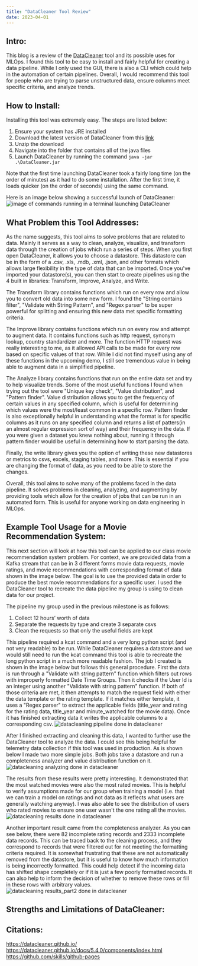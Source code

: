 ```yaml
---
title: "DataCleaner Tool Review"
date: 2023-04-01
---
```


## Intro:
This blog is a review of the [DataCleaner](https://datacleaner.github.io/) tool and its possible uses for MLOps. I found this tool to be easy to install and fairly helpful for creating a data pipeline. While I only used the GUI, there is also a CLI which could help in the automation of certain pipelines. Overall, I would recommend this tool for people who are trying to parse unstructured data, ensure columns meet specific criteria, and analyze trends. 

## How to Install:
Installing this tool was extremely easy. The steps are listed below:
1. Ensure your system has JRE installed
2. Download the latest version of DataCleaner from this [link](https://datacleaner.github.io/downloads.)
3. Unzip the download
4. Navigate into the folder that contains all of the java files
5. Launch DataCleaner by running the command <code>java -jar .\DataCleaner.jar</code>

Note that the first time launching DataCleaner took a fairly long time (on the order of minutes) as it had to do some installation. After the first time, it loads quicker (on the order of seconds) using the same command.

Here is an image below showing a successful launch of DataCleaner:
![image of commands running in a terminal launching DataCleaner](https://github.com/srutherford2000/blog_post_on_DataCleaner/blob/eb89426983af92d3afb6576fe363f62f9df5ea01/images/opening_datacleaner2.PNG?raw=true)


## What Problem this Tool Addresses:
As the name suggests, this tool aims to solve problems that are related to data. Mainly it serves as a way to clean, analyze, visualize, and transform data through the creation of jobs which run a series of steps. When you first open DataCleaner, it allows you to choose a datastore. This datastore can be in the form of a .csv, .xls, .mdb, .xml, .json, and other formats which allows large flexibility in the type of data that can be imported. Once you've imported your datastore(s), you can then start to create pipelines using the 4 built in libraries: Transform, Improve, Analyze, and Write. 

The Transform library contains functions which run on every row and allow you to convert old data into some new form. I found the "String contains filter", "Validate with String Pattern", and "Regex parser" to be super powerful for splitting and ensuring this new data met specific formatting criteria. 

The Improve library contains functions which run on every row and attempt to augment data. It contains functions such as http request, synonym lookup, country standardizer and more. The function HTTP request was really interesting to me, as it allowed API calls to be made for every row based on specific values of that row. While I did not find myself using any of these functions in the upcoming demo, I still see tremendous value in being able to augment data in a simplified pipeline.

The Analyze library contains functions that run on the entire data set and try to help visualize trends. Some of the most useful functions I found when trying out the tool were "Unique key check", "Value distribution", and "Pattern finder". Value distribution allows you to get the frequency of certain values in any specified column, which is useful for determining which values were the most/least common in a specific row. Pattern finder is also exceptionally helpful in understanding what the format is for specific columns as it runs on any specified column and returns a list of patters(in an almost regular expression sort of way) and their frequency in the data. If you were given a dataset you knew nothing about, running it through pattern finder would be useful in determining how to start parsing the data.

Finally, the write library gives you the option of writing these new datastores or metrics to csvs, excels, staging tables, and more. This is essential if you are changing the format of data, as you need to be able to store the changes.

Overall, this tool aims to solve many of the problems faced in the data pipeline. It solves problems in cleaning, analyzing, and augmenting by providing tools which allow for the creation of jobs that can be run in an automated form. This is useful for anyone working on data engineering in MLOps.

## Example Tool Usage for a Movie Recommendation System:
This next section will look at how this tool can be applied to our class movie recommendation system problem. For context, we are provided data from a Kafka stream that can be in 3 different forms movie data requests, movie ratings, and movie recommendations with corresponding format of data shown in the image below. The goal is to use the provided data in order to produce the best movie recommendations for a specific user. I used the DataCleaner tool to recreate the data pipeline my group is using to clean data for our project. 

The pipeline my group used in the previous milestone is as follows:
1. Collect 12 hours’ worth of data
2. Separate the requests by type and create 3 separate csvs
3. Clean the requests so that only the useful fields are kept

This pipeline required a kcat command and a very long python script (and not very readable) to be run. While DataCleaner requires a datastore and we would still need to run the kcat command this tool is able to recreate the long python script in a much more readable fashion. The job I created is shown in the image below but follows this general procedure. First the data is run through a "Validate with string pattern" function which filters out rows with improperly formatted Date Time Groups. Then it checks if the User Id is an integer using another "Validate with string pattern" function. If both of those criteria are met, it then attempts to match the request field with either the data template or the rating template. If it matches either template, it uses a "Regex parser" to extract the applicable fields (title_year and rating for the rating data, title_year and minute_watched for the movie data). Once it has finished extracting data it writes the applicable columns to a corresponding csv. 
![datacleaning pipeline done in datacleaner](https://github.com/srutherford2000/blog_post_on_DataCleaner/blob/main/images/basic_pipeline.PNG?raw=true)

After I finished extracting and cleaning this data, I wanted to further use the DataCleaner tool to analyze the data. I could see this being helpful for telemetry data collection if this tool was used in production. As is shown below I made two more simple jobs. Both jobs take a datastore and run a completeness analyzer and value distribution function on it. 
![datacleaning analyzing done in datacleaner](https://github.com/srutherford2000/blog_post_on_DataCleaner/blob/main/images/basic_pipeline2.PNG?raw=true)

The results from these results were pretty interesting. It demonstrated that the most watched movies were also the most rated movies. This is helpful to verify assumptions made for our group when training a model (i.e. that we can train a model on ratings and not data as it reflects what users are generally watching anyway). I was also able to see the distribution of users who rated movies to ensure one user wasn't the one rating all the movies.
![datacleaning results done in datacleaner](https://github.com/srutherford2000/blog_post_on_DataCleaner/blob/main/images/compare_clean_data_and_ratings_results.PNG?raw=true)

Another important result came from the completeness analyzer. As you can see below, there were 82 incomplete rating records and 2333 incomplete data records. This can be traced back to the cleaning process, and they correspond to records that were filtered out for not meeting the formatting criteria required. It is somewhat frustrating that these are not automatically removed from the datastore, but it is useful to know how much information is being incorrectly formatted. This could help detect if the incoming data has shifted shape completely or if it is just a few poorly formatted records. It can also help to inform the decision of whether to remove these rows or fill in these rows with arbitrary values.
![datacleaning results_part2 done in datacleaner](https://github.com/srutherford2000/blog_post_on_DataCleaner/blob/main/images/completness_report.PNG?raw=true)

## Strengths and Limitations of DataCleaner:

## Citations:
https://datacleaner.github.io/
https://datacleaner.github.io/docs/5.4.0/components/index.html
https://github.com/skills/github-pages
